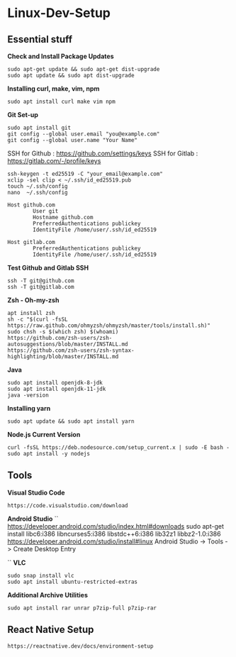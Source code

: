 # Linux-Dev-Setup

## Essential stuff
**Check and Install Package Updates**
```
sudo apt-get update && sudo apt-get dist-upgrade
sudo apt update && sudo apt dist-upgrade
```
**Installing curl, make, vim, npm**
```
sudo apt install curl make vim npm
```
**Git Set-up**
```
sudo apt install git
git config --global user.email "you@example.com"
git config --global user.name "Your Name"
```
SSH for Github : https://github.com/settings/keys
SSH for Gitlab : https://gitlab.com/-/profile/keys
```
ssh-keygen -t ed25519 -C "your_email@example.com"
xclip -sel clip < ~/.ssh/id_ed25519.pub
touch ~/.ssh/config
nano  ~/.ssh/config
```

```
Host github.com
        User git
        Hostname github.com
        PreferredAuthentications publickey
        IdentityFile /home/user/.ssh/id_ed25519

Host gitlab.com
        PreferredAuthentications publickey
        IdentityFile /home/user/.ssh/id_ed25519
```

**Test Github and Gitlab SSH**
```
ssh -T git@github.com
ssh -T git@gitlab.com
```


**Zsh - Oh-my-zsh**
```
apt install zsh
sh -c "$(curl -fsSL https://raw.github.com/ohmyzsh/ohmyzsh/master/tools/install.sh)"
sudo chsh -s $(which zsh) $(whoami)
https://github.com/zsh-users/zsh-autosuggestions/blob/master/INSTALL.md
https://github.com/zsh-users/zsh-syntax-highlighting/blob/master/INSTALL.md
```
**Java**
```
sudo apt install openjdk-8-jdk 
sudo apt install openjdk-11-jdk
java -version
```
**Installing yarn**
```
sudo apt update && sudo apt install yarn
```
**Node.js Current Version**
```
curl -fsSL https://deb.nodesource.com/setup_current.x | sudo -E bash -
sudo apt install -y nodejs
```
## Tools
**Visual Studio Code**
```
https://code.visualstudio.com/download
```
**Android Studio**
``
https://developer.android.com/studio/index.html#downloads
sudo apt-get install libc6:i386 libncurses5:i386 libstdc++6:i386 lib32z1 libbz2-1.0:i386
https://developer.android.com/studio/install#linux
Android Studio -> Tools -> Create Desktop Entry

``
**VLC**
```
sudo snap install vlc
sudo apt install ubuntu-restricted-extras
```
**Additional Archive Utilities**
```
sudo apt install rar unrar p7zip-full p7zip-rar
```

## React Native Setup
```
https://reactnative.dev/docs/environment-setup
```
